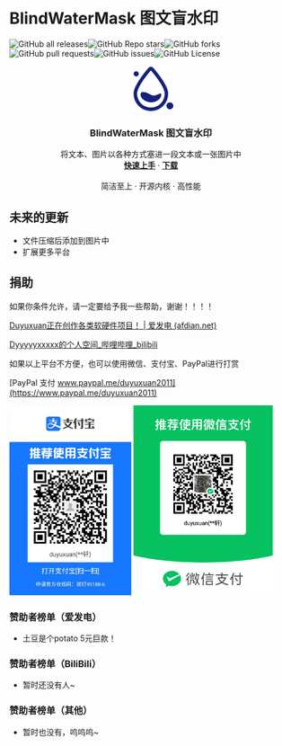 # BlindWaterMask 图文盲水印

![GitHub all releases](https://img.shields.io/github/downloads/du-yuxuan/BlindWaterMask/total?style=for-the-badge&link=%2Freleases)![GitHub Repo stars](https://img.shields.io/github/stars/du-yuxuan/BlindWaterMask?style=for-the-badge)![GitHub forks](https://img.shields.io/github/forks/du-yuxuan/BlindWaterMask?style=for-the-badge)![GitHub pull requests](https://img.shields.io/github/issues-pr/du-yuxuan/BlindWaterMask?style=for-the-badge&link=%2Fpulls)![GitHub issues](https://img.shields.io/github/issues/du-yuxuan/BlindWaterMask?style=for-the-badge&link=%2Fissues)![GitHub License](https://img.shields.io/github/license/du-yuxuan/BlindWaterMask?style=for-the-badge&link=%2F%3Ftab%3DMIT-1-ov-file)

<p align="center">
  <a href="https://github.com/shaojintian/Best_README_template/">
    <img src="assets/logo.png" alt="Logo" width="80" height="80">
  </a>
  <h3 align="center">BlindWaterMask 图文盲水印</h3>
  <p align="center">
    将文本、图片以各种方式塞进一段文本或一张图片中
    <br />
    <a href="/blob/master/guide.md"><strong>快速上手</strong></a>
      ·
     <a href="/releases"><strong>下载</strong></a>
    <br />
    <br />
   简洁至上
    ·
    开源内核
    ·
   高性能
  </p>


## 未来的更新

- 文件压缩后添加到图片中
- 扩展更多平台

## 捐助

如果你条件允许，请一定要给予我一些帮助，谢谢！！！！

[Duyuxuan正在创作各类软硬件项目！ | 爱发电 (afdian.net)](https://afdian.net/a/duyuxuan)

[Dyyyyyxxxxx的个人空间_哔哩哔哩_bilibili](https://space.bilibili.com/2100193886?spm_id_from=333.1007.0.0)

如果以上平台不方便，也可以使用微信、支付宝、PayPal进行打赏

[PayPal 支付 www.paypal.me/duyuxuan2011](https://www.paypal.me/duyuxuan2011)

<img src="./assets/alipay.jpg" alt="alipay" style="zoom:33%;" />

<img src="./assets/weixin.jpg" alt="weixin" style="zoom:33%;" />

### 赞助者榜单（爱发电）

- 土豆是个potato 5元巨款！

### 赞助者榜单（BiliBili）

- 暂时还没有人~

### 赞助者榜单（其他）

- 暂时也没有，呜呜呜~
